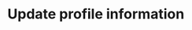 # Update profile information

<CommonGuide guide='guides/fragments/self-service/update-profile.md'/>

